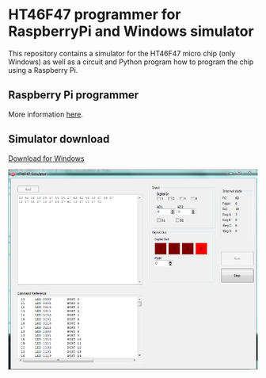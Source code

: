 # HT46F47 programmer for RaspberryPi and Windows simulator

This repository contains a simulator for the HT46F47 micro chip (only Windows)
as well as a circuit and Python program how to program the chip using a Raspberry Pi.

## Raspberry Pi programmer

More information [here](https://github.com/danielmarschall/ht46f47_simulator/tree/master/RaspberryPi).
	
## Simulator download

[Download for Windows](https://github.com/danielmarschall/ht46f47_simulator/raw/master/HT46F47Sim.exe)

![Screenshot](https://raw.githubusercontent.com/danielmarschall/ht46f47_simulator/master/Screenshot.png)
